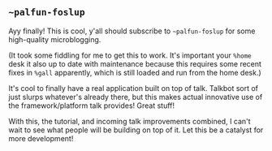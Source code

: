 ## `~palfun-foslup`
Ayy finally! This is cool, y'all should subscribe to `~palfun-foslup` for some high-quality microblogging.

(It took some fiddling for me to get this to work. It's important your `%home` desk it also up to date with maintenance because this requires some recent fixes in `%gall` apparently, which is still loaded and run from the home desk.)

It's cool to finally have a real application built on top of talk. Talkbot sort of just slurps whatever's already there, but this makes actual innovative use of the framework/platform talk provides! Great stuff!

With this, the tutorial, and incoming talk improvements combined, I can't wait to see what people will be building on top of it. Let this be a catalyst for more development!